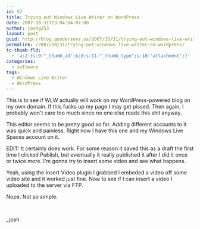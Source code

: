 ```yaml
---
id: 57
title: Trying out Windows Live Writer on WordPress
date: 2007-10-31T23:04:04-07:00
author: joshg253
layout: post
guid: http://blog.gundersons.us/2007/10/31/trying-out-windows-live-writer-on-wordpress/
permalink: /2007/10/31/trying-out-windows-live-writer-on-wordpress/
tc-thumb-fld:
  - 'a:2:{s:9:"_thumb_id";b:0;s:11:"_thumb_type";s:10:"attachment";}'
categories:
  - software
tags:
  - Windows Live Writer
  - WordPress
---
```

This is to see if WLW actually will work on my WordPress-powered blog on my own domain. If this fucks up my page I may get pissed. Then again, I probably won't care too much since no one else reads this shit anyway.

This editor seems to be pretty good so far. Adding different accounts to it was quick and painless. Right now I have this one and my Windows Live Spaces account on it.

EDIT: It certainly does work. For some reason it saved this as a draft the first time I clicked Publish, but eventually it really published it after I did it once or twice more. I'm gonna try to insert some video and see what happens.

Yeah, using the Insert Video plugin I grabbed I embeded a video off some video site and it worked just fine. Now to see if I can insert a video I uploaded to the server via FTP.

Nope. Not so simple.

&#xA0;

_josh